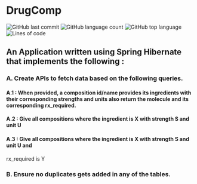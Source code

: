 # DrugComp


![GitHub last commit](https://img.shields.io/github/last-commit/cryozeus/DrugComp?style=for-the-badge)
![GitHub language count](https://img.shields.io/github/languages/count/cryozeus/DrugComp?style=for-the-badge)
![GitHub top language](https://img.shields.io/github/languages/top/cryozeus/DrugComp?style=for-the-badge)
![Lines of code](https://img.shields.io/tokei/lines/github/cryozeus/DrugComp?style=for-the-badge)

## An Application written using Spring Hibernate that implements the following :

### A. Create APIs to fetch data based on the following queries.

#### A.1 : When provided, a composition id/name provides its ingredients with their corresponding strengths and units also return the molecule and its corresponding rx_required.
#### A.2 : Give all compositions where the ingredient is X with strength S and unit U
#### A.3 : Give all compositions where the ingredient is X with strength S and unit U and
rx_required is Y

### B. Ensure no duplicates gets added in any of the tables.
